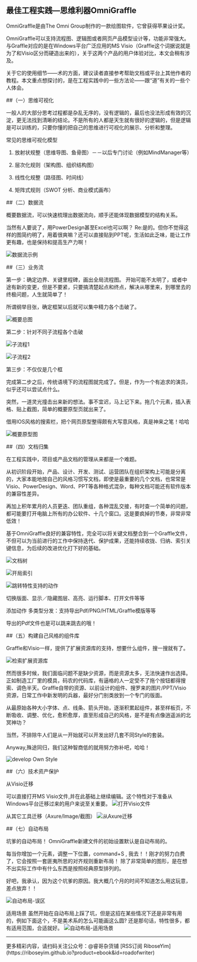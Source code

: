 ## 最佳工程实践—思维利器OmniGraffle

OmniGraffle是由The Omni Group制作的一款绘图软件，它曾获得苹果设计奖。

OmniGraffle可以支持流程图、逻辑图或者网页产品模型设计等，功能非常强大。与Graffle对应的是在Windows平台广泛应用的MS Visio（Graffle这个词据说就是为了和Visio区分而硬造出来的），关于这两个产品的用户体验对比，本文会稍有涉及。

关于它的使用细节——术的方面，建议读者直接参考帮助文档或平台上其他作者的教程。本文重点想探讨的，是在工程实践中的一些方法论——跟“道”有关的一些个人体会。

##（一）思维可视化

   一般人的大部分思考过程都是杂乱无序的，没有逻辑的，最后也没法形成有效的沉淀，更无法找到清晰的结论。不是所有的人都是天生就有很好的逻辑的，但是逻辑是可以训练的，只要你懂的把自己的思维进行可视化的展示、分析和整理。

常见的思维可视化模型
1. 放射状规整（思维导图、鱼骨图）－－以后专门讨论（例如MindManager等）

2. 层次化规则（架构图、组织结构图）

3. 线性化规整（路径图、时间线）

4. 矩阵式规则（SWOT 分析、商业模式画布）



##（二）数据流

概要数据流，可以快速梳理出数据流向，顺手还能体现数据模型的结构关系。

当然有人要说了，用PowerDesign甚至Excel也可以啊？  Re:是的。但你不觉得这样的图简约明了，用着很爽嘛？还可以直接贴到PPT呢，生活如此乏味，能让工作更有趣，也是保持和提高生产力啊！

![数据流示例](http://o8m8ngokc.bkt.clouddn.com/Tools-Mac-OmniGraffle-9.png)

##（三）业务流



第一步：确定边界、关键里程碑，画出全局流程图。
  开始可能不太明了，或者中途有新的变更，但是不要紧，只要搞清楚起点和终点，解决从哪里来，到哪里去的终极问题，人生就简单了！

所谓纲举目张，确定框架以后就可以集中精力各个击破了。

![概要总图](http://o8m8ngokc.bkt.clouddn.com/Tools-Mac-OmniGraffle-10.png)

第二步：针对不同子流程各个击破

![子流程1](http://o8m8ngokc.bkt.clouddn.com/Tools-Mac-OmniGraffle-14.png)

![子流程2](http://o8m8ngokc.bkt.clouddn.com/Tools-Mac-OmniGraffle-13.png)


第三步：不仅仅是几个框

完成第二步之后，传统语境下的流程图就完成了。但是，作为一个有追求的演员，似乎还可以尝试点什么。

突然，一道灵光撞击出来新的想法。事不宜迟，马上记下来。拖几个元素，插入表格、贴上截图，简单的概要原型页就出来了。

借用IOS风格的搜索栏，把个网页原型整得颇有大写意风格，真是神来之笔！哈哈

![概要原型图](http://o8m8ngokc.bkt.clouddn.com/Tools-Mac-OmniGraffle-11.png)

##（四）文档归集

在工程实践中，项目或产品文档的管理从来都是一个难题。

从初识阶段开始，产品、设计、开发、测试、运营团队在组织架构上可能是分离的，大家本能地按自己的风格习惯写文档，即使是最重要的几个文档，也常常是Visio、PowerDesign、Word、PPT等各种格式混杂，每种文档可能还有软件版本的兼容性差异。

再加上积年累月的人员更迭、团队重组，各种混乱交接，有时查一个简单的问题，都可能要打开电脑上所有的办公软件、十几个窗口。这是要疯掉的节奏，非常非常低效！

基于OmniGraffle良好的兼容特性，完全可以将关键文档整合到一个Graffle文件，不但可以为当前进行的工作中保持迭代、保护成果，还能持续收拢、归纳、索引关键信息，为后续的改进优化打下好的基础。

![文档树](http://o8m8ngokc.bkt.clouddn.com/Tools-Mac-OmniGraffle-3.png)

![开局索引](http://o8m8ngokc.bkt.clouddn.com/Tools-Mac-OmniGraffle-6.png)

![跳转特性支持的动作](http://o8m8ngokc.bkt.clouddn.com/Tools-Mac-OmniGraffle-7.png)

切换版面、显示／隐藏图层、高亮、运行脚本、打开文件等等


添加动作
多类型分发：支持导出Pdf/PNG/HTML/Graffle模版等等

导出的Pdf文件也是可以跳来跳去的哦！



##（五）构建自己风格的组件库

Graffle和Visio一样，提供了扩展资源库的支持，想要什么组件，搜一搜就有了。

![检索扩展资源库](http://o8m8ngokc.bkt.clouddn.com/Tools-Mac-OmniGraffle-8.png)

然而很多时候，我们面临问题不是缺少资源，而是资源太多，无法快速作出选择。
 正如制造工厂里的模具，码农的代码库，有逼格的人一定受不了拖个按钮都得搜索、调色半天。Graffle自带的资源、以前设计的组件、搜罗来的图片/PPT/Visio资源，日常工作中新发明的兵器，最好分门别类放到一个专门的版面。

从最原始各种大小字体、点、线条、箭头开始，逐渐积累起组件，甚至样板页，不断吸收、调整、优化，愈积愈厚，直至形成自己的风格，是不是有点像逍遥派的北冥神功？

当然，不排除牛人们是从一开始就可以开发出好几套不同Style的套装。

Anyway,殊途同归，我们这种智商低的就用努力弥补吧，哈哈！

![develop Own Style](http://o8m8ngokc.bkt.clouddn.com/Tools-Mac-OmniGraffle-8.png)

##（六）技术资产保护

从Visio迁移

可以直接打开MS Visio文件,并在此基础上继续编辑。这个特性对于准备从Windows平台迁移过来的用户来说至关重要。
![打开Visio文件](http://o8m8ngokc.bkt.clouddn.com/Tools-Mac-OmniGraffle-1.png)

从其它工具迁移（Axure/Image/截图）
![从Axure迁移](http://o8m8ngokc.bkt.clouddn.com/Tools-Mac-OmniGraffle-2.png)


##（七）自动布局



坑爹的自动布局！
OmniGraffle新建文件的初始设置默认是自动布局的。

每当你增加一个元素，调整一下位置，command+S , 我去！！刚才的努力白费了，它会按照一套匪夷所思的对齐规则重新布局！ 除了非常简单的图形，是在想不出实际工作中有什么东西是按照经典原型排列的。

好吧，我承认，因为这个坑爹的原因。我大概几个月的时间不知道怎么用这玩意，差点放弃！！

![自动布局-误区](http://o8m8ngokc.bkt.clouddn.com/Tools-Mac-OmniGraffle-8.png)

适用场景
虽然开始在自动布局上踩了坑，但是这招在某些情况下还是非常有用的，例如下面这个，不是美术系的怎么可能画这么圆?  还是那句话，特性很多，都有适用范围，合适就好。
![自动布局-适用场景](http://o8m8ngokc.bkt.clouddn.com/Tools-Mac-OmniGraffle-16.png)

<hr>
更多精彩内容，请扫码关注公众号：@睿哥杂货铺  
[RSS订阅 RiboseYim](https://riboseyim.github.io?product=ebook&id=roadofwriter)
